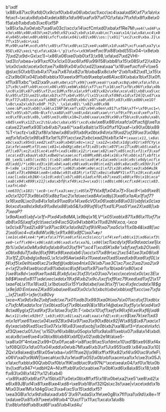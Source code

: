 b'\xdf \x88\x87\xc9\xfd)O\x9c\xf0\xb4\x06\xbc\xc1\xcc\xc4\xaa\xd5K\xf7\x1a\n\xfe\xcf~\xca\x8d\xb4\xde\x88\x1d\x96\xaf\x97\xf7O/\xfa\x7f\xfd\x8f\x8e\x0f5a\xb1\xbd\xb3\xc6\xf5P \x85\x1aJ\x0e\xb7\xa6\x03c)\xcc\x14\xcfCm\xd0\xba\xf1Re7M`\xe4(\xd4F\xe3o\x0b\x08\x83V\xe2\x9d\x92\xa2\xbd\x14\xab\xc7\xaa\x14/iw\x8a\xc4\x04\x045\x0e\xd0\xb9$\xfcf\xda\xd4i\x01\x06\\os:|\x01|"\xc2\xc0\xba.J}\x7f\x15\xdc>\xa1 M\x90\xaf#\xcd\x9fc\x05\xf7o\xd0\xc12\xe4\xa0X\x1d\xa67\xcf\xad\xa7y\x05E\x02\xecL*q\xfa\x82A~\'p}\xfc=\x93H`\xef\xc9\x88\xbd(5S\x04~\x8e\xb7j\xd2\x9d<Gx\xc1)~\x86\x06\xe0\xb0\xf3;\x98,\xfa\xd7\xd2VHI-\xd3\r/\xbea+\x91\xcfO\x1c\x03\xc6l\xf6\x99i158\xbb8!\x15\x08S\xf2}\x82v\n\x0c\xdc\xce\x0ct\xe7\x8b9\x04\x0c\xd2]\xea\xaa"\x16\xef\xcf\nFv\\\xe5@s\xc5O\xb1]\xb4\x17\xa7\x87o\x82\x1b\xba$\x8c\xfe^2\xb1\x82\xd1_\x15\xc2\x9b0X\x04[\xb8\xbb\x10\xee\x9f1\xb9\xebp\xd6A\xc8X\xba\x1b\xf3\x0f\xf1\x81\xbc"\xd2\xa9`\xa9\x0e\x1f\x99|\xe9\xeaV!\xad\xc8q\x04\xfa\xfd\x17\x9c\xdf\xb9\xccn\x06\x95\xebW\x8dz\xf7\xcf\x16\xe7\xfb\x96Y\x9a\x0b\xc0\x10\x87\x05\xf2\xc1UM\xfb\x1a\x9f\x83\x82v\x9a\xca\x81\xb8\xa5\xc6\x95\xf2S\xe2S\x8a\xb3\x7f\xb4\x95\rl\x15\xcd\xfd9d\x1d\xf24[Q\xd7\xa0\xf7J\x83\xca\xaf\x86E\xf4\xd5O\xb6c\x07\xa0\xb5\x83\x8b\xd86\xe1O?\x8c\xa2x\xb3\x8dP_?t2\'_\x1a\x01\'\x82\xd0\x98 \xee:&P\xe3\xb0|\xa6\x15NP]W\xef\xd2\x94\x0en\x817\xfbk\x7f+\xf0\xc1=\xb7\x95\xb7\x0b~B\xfc\xa8U\xdf\xe8\xda\xa0\xae\rr\xf9\xf9\xc4\xef\xf1\xc8\xf8\xcb\x8b,\x05\xe3\x0b\x10=2\xb6\xaa\xe39\x98\xf5b\xc8\xa9u\xa8\x8d5\xe9\x12Z\xc2\t&\xbc\xba\x95!\xcd\x8e`\xe8\x86\n\xafc\x0f\xcf@\xe1\xca\xe22\xef\x93E\xb4\xb7\xa4(^\xa4\x8a\t:\x15\x0f\xf1Q\xaf~\x90\x0b\x89%T<\xcfz<\x82\xf8i\x1dw*i\x86\x91\xb9\x0b\x94\n\x19\xd2\xf39\xe3\x08p\xaf\x1d\x0c\x98\x81\x1at%fIY\xcc\xe2\xbc\xad2h\xb1\x14+`\xaas\x11,\x8a\xbc\xa3\x95nS\xed2\xd7\xa9\xb4U\x8c=\xc2_\xa1Z=\xbd\x1dg\x91r\x0fCYy\x1a\xfe\xeeM\xf3\xec\x81=\xbdXg\x8e\xf3\xd5\x9c\x07F\xc1T\xd9\xb5\xad\xdf]\x07\xc2\x15\xc4\xdf>\xa5\x8b\x12\r\xae\x82\xe7\x05\xc3\xf1\xf3\xaf\xca\xd3\xbauV\xb3\xdbeU!w\xae\xcf\xb9M\x08\xb4\x16\xf4\xbb\x1f\xbft\x06_\xe5L\x85(\xc9O;\t\xb1\x80\x9a\nc\xa9|#\x1a\xe0c\xcb\x9c\x9dy\xcf\xd3\xddj/*\x9b\xd3\x10\xb4\xa6\x98\xa9\xc00\n\xd2\xb9\x8a\xd5\x93UrJ\xf9~\x8e_\x119\x17\x13\xccP:\x063\xb4#\x0e\xc1\xf2\x18\x04c\xe3\xb6#u3k \xa0\xf3\x98H&k\xe8>\x84w\x93\x81R\r\xf3I\x8ei\x9aNPY1\xf7\x19\xcd\xdd\xacl\xda\xb1NX~\x1c0\xdcC\xb7\x80\x1ad\xf0\xb7\xea5\x80\xf0s\x1b\xca"\xab\x94\x899\x11}\x8a\xbf@\xf49\xc3=v\xa5\\\xd0s\x06\xcf\xd4\xcc\x83.\xafn\xbd-\xe633{\x181\'\xc8~\xcf\xa3\xecj\x05`\x7fYs\x8f\x04\x7f>5\xc8<\xb9\xe8\x0c\x12OT3\x9b\x05\x8bz1\xc2\x1a\xec\xa8Ax\xdbj{3\xa6\x1aA\x1f\xf7?\x16\xa9L\xc0\x84\x1al\x91\xa9\x14\xe6cVO\x06\xab\x88\x03}\xbfe\x0c\xa9o\xcd\xa8s\x9d\x91\x8e\x88\xb5&)\x99\xf6\xf1\xd1LP\xa5Y\xe2X\xd8]\xb7\xeaP?\x9aA\xa5\xbf+\x1f>P\xd4\x8dMA,\x9bq\x16,V^\x05\xab\x871\x86\x11\xf7\xdb8\x05j\xaf\xfc\t\xec\x94\xc5Q\x94\xbbK\x11\x82hN\xca,-\xca \x0c\x87\\\xd2\x89\'\x97\xc9X\x1a\x9d2\xf9\\VR\xa7\xa5c\x11\x0b4&\xd8[\xc2\xa5\xc4=d\x8dW\x9b;\x91\x86\x8fC\xa7`=#p?\xe1o\x04\xe4:*y#\xfa\x7fV\xe8\xfa\xc5s\xcc/\xf4\xef\xbb\x13\xd6a\xf3\xe0~\xff\x96+\x06\xdd\x96\xad\xfa\xa7&,\x90l`\xc1\xcdy\xf6\x9a\xac\xe1j\xfb%\x0e\x0eM\x9d\xfa\xb9\x03\xf1H"\xc4T\xcdSK\x8e\'\xbf\xef\xb2O\xe6\x0b\x8duTf\x8e{6\xf9#\x98\xea\xb6:|\xcc\x17\x89r\xc2\xc54(\xe3\x08i\x83\x1fZ,jD\xbdg\x8asG,\x1c\x95Aw\xd4\x11\xea\xe0\xd5\xed\xb9\xa6\xf0L\xf4\xf5\x0eIh\xa6\xc2\x9af@\xdb\xa4n\x02k\xb7\xe3C\xc7\xc2\xa2\xa2\x9e<\xf2\x94\xeb\xcd\x81\xba\xc8\xf4\xa1\x97\xe1\x1b\xa4r\x80\xc4 }\xe8\x8d<\xa9\xe1\xd4LB\xbfu\xc3\xf3\r\x03\xa7v\xcc\xce\ns\x0c\xc3E\xb8$#\xed\x81T\xde\xec\xda\x19\xf4\xb2\x9cJ\xcf\xf9\xc79\xed\xd1\xf2\x17\xaeFaL\x11\x18\xd3,\x1ba\xa5\x15Y\x9a\xbe)\xe3t\x7f\'\xc4\xfec\xda\x18$g\x9e|d0:Em\xeeZA\x85\xba\xe6\xd3\x0c\x1c\xbch\xbe\xbb\xaf1\xcc\xe7\xfa,_\xf2\xd5>\xfer}\x80vy \xca=K\x9d\x9e2\xbf\xdc\xe7\x01\xdb3\x993\xa0h\xa7s\x01\xcd\xf3\xdb\xc7\xfcM\xda\x1ce\'(\x0b\xa5\xf7\x9b\xa9{&\x18\x14@a\xe3\xf5y\x1e\xd4\x08c\xd6yg\xf2\xd9\xf3\x1a\xe3\xf3t:T-\xbc\x10\xf1\xef\x96\xf4\xe9\xf6j\xd8` Nw\x11\x9e\x92bt7_\xb3\x03\x81\xa2\xa8\xaa\xfdZ\xc8\xc9`$\xe7k\xe1\xd3m\x1aY\xe61\xec\x04\xe9Z8\x94\x97\xa3\x90\x8b\x92|W\x85j$\x87\xac\x16y\xac\xb9\xd5\xc5\x07x\x16\x83\xed\xcbj|\x0b\xb2*\xa1&\xf3>\t\xce\n\xfc\xf3Q\xec\x01J\n{`\x15D\xf6\xb8b\x05op\x1d1\x9a\x81\xeb\x07\x8a\x14\xbd\xca\x8c\xe6\xe4\x0b\x8b\xb8X\xbfDj\x02\xdb2e1#/a\xe5-\xa8\x0f"4m\xe2\x99<D\x0f\xca8>\x8f\xc9l\xc5\xfdm\x10\xd1$t\xe9(8\xf4x\xf08Q{G\x1d\x01\x04\xdd\x0e\xb7M\xa6\xb3\xf1J\x955\xd9.\x84\xa3\x10]ZQx\x9a\xedj\xf8\x05w\xba=\x91Tt\xe2Ij\x98\xff\xf9\x82\xf4\x90\xc9\xfeF\x06V\xa0\x9bW|\\\xecah\xc9J\x1e\xdf\x05]\x0b\xb1\xacm\xa1\x1c\xe3\x05J\x1a\xcf\xbb\x90Q\xb0\xf0b\x1fiK\xdb\xc9\x97N/^\xce\xea\x04/\xf0\x1b\x0b\tv]\xdf\x947+\xdbH2A~N\xff\xb9\x0c\xab\xe7\x0bK\xd6\x8a\x85\x18;\xb9f\x83\x08\x142?\x12\\4\xb4)<\x89\xd0\xb6\xf7\x15b\x07\x0e\x0b\x8f\xf5\x18\x0be\xa2\xe5\'\xe8\xd2\xe6\x89JB\xf4\x81\xe8\xe4\xd8=\xe9\xb18\xf32IQs\xc3s!\xae|v\xce\xdd\x1bM\x03\xe1M\x1d4gG\xc3\xa4\xc5\x15\xdd\xf5?\xea3GB\x1c\x9d\x8a\xad\xb5\'3\x97\xdaS\x1fe\xe0gB\x7fI1\xa1\x9d\\\x8e=1f\xda\xe0\x81\x97\xee\x98\xb4"O\xcfT\x11\xc1\xca\x1a\x8b E\x8b\xfddf\xb8\xd6F\xa5I\xb4\xd4u'